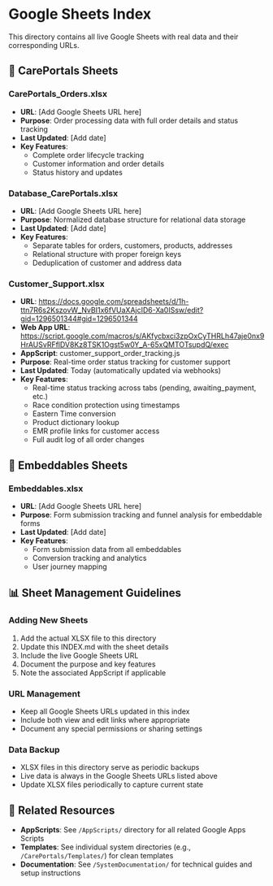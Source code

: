 # Google Sheets Index

This directory contains all live Google Sheets with real data and their corresponding URLs.

## 🏥 CarePortals Sheets

### CarePortals_Orders.xlsx
- **URL**: [Add Google Sheets URL here]
- **Purpose**: Order processing data with full order details and status tracking
- **Last Updated**: [Add date]
- **Key Features**: 
  - Complete order lifecycle tracking
  - Customer information and order details
  - Status history and updates

### Database_CarePortals.xlsx  
- **URL**: [Add Google Sheets URL here]
- **Purpose**: Normalized database structure for relational data storage
- **Last Updated**: [Add date]
- **Key Features**:
  - Separate tables for orders, customers, products, addresses
  - Relational structure with proper foreign keys
  - Deduplication of customer and address data

### Customer_Support.xlsx
- **URL**: https://docs.google.com/spreadsheets/d/1h-ttn7R6s2KszovW_NvBI1x6fVUaXAjcID6-Xa0ISsw/edit?gid=1296501344#gid=1296501344
- **Web App URL**: https://script.google.com/macros/s/AKfycbxci3zpOxCyTHRLh47aje0nx9HrAUSvRFflDV8Kz8TSK1Ogst5w0Y_A-65xQMTOTsupdQ/exec
- **AppScript**: customer_support_order_tracking.js
- **Purpose**: Real-time order status tracking for customer support
- **Last Updated**: Today (automatically updated via webhooks)
- **Key Features**:
  - Real-time status tracking across tabs (pending, awaiting_payment, etc.)
  - Race condition protection using timestamps
  - Eastern Time conversion
  - Product dictionary lookup
  - EMR profile links for customer access
  - Full audit log of all order changes

## 🔗 Embeddables Sheets

### Embeddables.xlsx
- **URL**: [Add Google Sheets URL here]  
- **Purpose**: Form submission tracking and funnel analysis for embeddable forms
- **Last Updated**: [Add date]
- **Key Features**:
  - Form submission data from all embeddables
  - Conversion tracking and analytics
  - User journey mapping

## 📊 Sheet Management Guidelines

### Adding New Sheets
1. Add the actual XLSX file to this directory
2. Update this INDEX.md with the sheet details
3. Include the live Google Sheets URL
4. Document the purpose and key features
5. Note the associated AppScript if applicable

### URL Management
- Keep all Google Sheets URLs updated in this index
- Include both view and edit links where appropriate
- Document any special permissions or sharing settings

### Data Backup
- XLSX files in this directory serve as periodic backups
- Live data is always in the Google Sheets URLs listed above
- Update XLSX files periodically to capture current state

## 🔧 Related Resources

- **AppScripts**: See `/AppScripts/` directory for all related Google Apps Scripts
- **Templates**: See individual system directories (e.g., `/CarePortals/Templates/`) for clean templates
- **Documentation**: See `/SystemDocumentation/` for technical guides and setup instructions